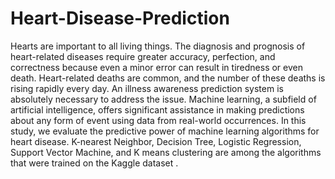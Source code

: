 # Heart-Disease-Prediction

Hearts are important to all living things. The diagnosis and prognosis of heart-related diseases require greater accuracy, perfection, and correctness because even a minor error can result in tiredness or even death. Heart-related deaths are common, and the number of these deaths is rising rapidly every day. An illness awareness prediction system is absolutely necessary to address the issue. Machine learning, a subfield of artificial intelligence, offers significant assistance in making predictions about any form of event using data from real-world occurrences. In this study, we evaluate the predictive power of machine learning algorithms for heart disease. K-nearest Neighbor, Decision Tree, Logistic Regression, Support Vector Machine, and K means clustering are among the algorithms that were trained on the Kaggle dataset .
